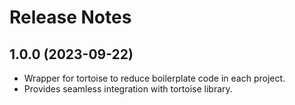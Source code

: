 # Release Notes

## 1.0.0 (2023-09-22)
- Wrapper for tortoise to reduce boilerplate code in each project.
- Provides seamless integration with tortoise library.